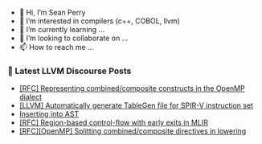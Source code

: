 - 👋 Hi, I’m Sean Perry
- 👀 I’m interested in compilers (c++, COBOL, llvm)
- 🌱 I’m currently learning ...
- 💞️ I’m looking to collaborate on ...
- 📫 How to reach me ...

<!---
s66perry/s66perry is a ✨ special ✨ repository because its `README.md` (this file) appears on your GitHub profile.
You can click the Preview link to take a look at your changes.
--->
### 📕 Latest LLVM Discourse Posts

<!-- DISCOURSE-LLVM:START -->
- [[RFC] Representing combined/composite constructs in the OpenMP dialect](https://discourse.llvm.org/t/rfc-representing-combined-composite-constructs-in-the-openmp-dialect/76986#post_3)
- [[LLVM] Automatically generate TableGen file for SPIR-V instruction set](https://discourse.llvm.org/t/llvm-automatically-generate-tablegen-file-for-spir-v-instruction-set/76369#post_8)
- [Inserting into AST](https://discourse.llvm.org/t/inserting-into-ast/77001#post_1)
- [[RFC] Region-based control-flow with early exits in MLIR](https://discourse.llvm.org/t/rfc-region-based-control-flow-with-early-exits-in-mlir/76998#post_2)
- [[RFC][OpenMP] Splitting combined/composite directives in lowering](https://discourse.llvm.org/t/rfc-openmp-splitting-combined-composite-directives-in-lowering/76499?page=2#post_22)
<!-- DISCOURSE-LLVM:END -->
